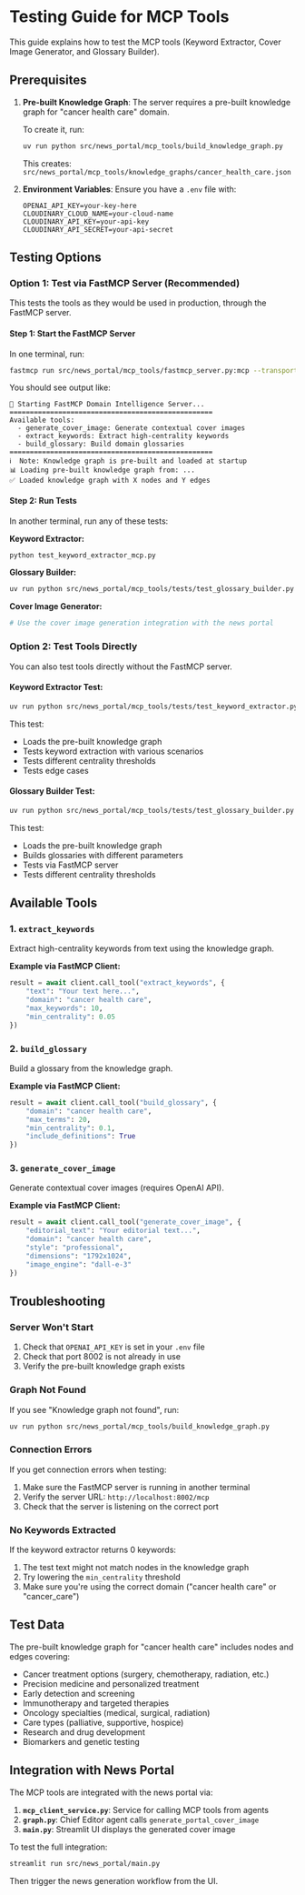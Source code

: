 # Testing Guide for MCP Tools

This guide explains how to test the MCP tools (Keyword Extractor, Cover Image Generator, and Glossary Builder).

## Prerequisites

1. **Pre-built Knowledge Graph**: The server requires a pre-built knowledge graph for "cancer health care" domain.

   To create it, run:
   ```bash
   uv run python src/news_portal/mcp_tools/build_knowledge_graph.py
   ```

   This creates: `src/news_portal/mcp_tools/knowledge_graphs/cancer_health_care.json`

2. **Environment Variables**: Ensure you have a `.env` file with:
   ```
   OPENAI_API_KEY=your-key-here
   CLOUDINARY_CLOUD_NAME=your-cloud-name
   CLOUDINARY_API_KEY=your-api-key
   CLOUDINARY_API_SECRET=your-api-secret
   ```

## Testing Options

### Option 1: Test via FastMCP Server (Recommended)

This tests the tools as they would be used in production, through the FastMCP server.

#### Step 1: Start the FastMCP Server

In one terminal, run:

```bash
fastmcp run src/news_portal/mcp_tools/fastmcp_server.py:mcp --transport http --port 8002
```

You should see output like:
```
🚀 Starting FastMCP Domain Intelligence Server...
==================================================
Available tools:
  - generate_cover_image: Generate contextual cover images
  - extract_keywords: Extract high-centrality keywords
  - build_glossary: Build domain glossaries
==================================================
ℹ️  Note: Knowledge graph is pre-built and loaded at startup
📊 Loading pre-built knowledge graph from: ...
✅ Loaded knowledge graph with X nodes and Y edges
```

#### Step 2: Run Tests

In another terminal, run any of these tests:

**Keyword Extractor:**
```bash
python test_keyword_extractor_mcp.py
```

**Glossary Builder:**
```bash
uv run python src/news_portal/mcp_tools/tests/test_glossary_builder.py
```

**Cover Image Generator:**
```bash
# Use the cover image generation integration with the news portal
```

### Option 2: Test Tools Directly

You can also test tools directly without the FastMCP server.

#### Keyword Extractor Test:

```bash
uv run python src/news_portal/mcp_tools/tests/test_keyword_extractor.py
```

This test:
- Loads the pre-built knowledge graph
- Tests keyword extraction with various scenarios
- Tests different centrality thresholds
- Tests edge cases

#### Glossary Builder Test:

```bash
uv run python src/news_portal/mcp_tools/tests/test_glossary_builder.py
```

This test:
- Loads the pre-built knowledge graph
- Builds glossaries with different parameters
- Tests via FastMCP server
- Tests different centrality thresholds

## Available Tools

### 1. `extract_keywords`

Extract high-centrality keywords from text using the knowledge graph.

**Example via FastMCP Client:**
```python
result = await client.call_tool("extract_keywords", {
    "text": "Your text here...",
    "domain": "cancer health care",
    "max_keywords": 10,
    "min_centrality": 0.05
})
```

### 2. `build_glossary`

Build a glossary from the knowledge graph.

**Example via FastMCP Client:**
```python
result = await client.call_tool("build_glossary", {
    "domain": "cancer health care",
    "max_terms": 20,
    "min_centrality": 0.1,
    "include_definitions": True
})
```

### 3. `generate_cover_image`

Generate contextual cover images (requires OpenAI API).

**Example via FastMCP Client:**
```python
result = await client.call_tool("generate_cover_image", {
    "editorial_text": "Your editorial text...",
    "domain": "cancer health care",
    "style": "professional",
    "dimensions": "1792x1024",
    "image_engine": "dall-e-3"
})
```

## Troubleshooting

### Server Won't Start

1. Check that `OPENAI_API_KEY` is set in your `.env` file
2. Check that port 8002 is not already in use
3. Verify the pre-built knowledge graph exists

### Graph Not Found

If you see "Knowledge graph not found", run:

```bash
uv run python src/news_portal/mcp_tools/build_knowledge_graph.py
```

### Connection Errors

If you get connection errors when testing:

1. Make sure the FastMCP server is running in another terminal
2. Verify the server URL: `http://localhost:8002/mcp`
3. Check that the server is listening on the correct port

### No Keywords Extracted

If the keyword extractor returns 0 keywords:

1. The test text might not match nodes in the knowledge graph
2. Try lowering the `min_centrality` threshold
3. Make sure you're using the correct domain ("cancer health care" or "cancer_care")

## Test Data

The pre-built knowledge graph for "cancer health care" includes nodes and edges covering:
- Cancer treatment options (surgery, chemotherapy, radiation, etc.)
- Precision medicine and personalized treatment
- Early detection and screening
- Immunotherapy and targeted therapies
- Oncology specialties (medical, surgical, radiation)
- Care types (palliative, supportive, hospice)
- Research and drug development
- Biomarkers and genetic testing

## Integration with News Portal

The MCP tools are integrated with the news portal via:

1. **`mcp_client_service.py`**: Service for calling MCP tools from agents
2. **`graph.py`**: Chief Editor agent calls `generate_portal_cover_image`
3. **`main.py`**: Streamlit UI displays the generated cover image

To test the full integration:

```bash
streamlit run src/news_portal/main.py
```

Then trigger the news generation workflow from the UI.
